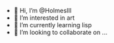 - 👋 Hi, I’m @HolmesIII
- 👀 I’m interested in art
- 🌱 I’m currently learning lisp
- 💞️ I’m looking to collaborate on ...

<!---
HomesIII/HomesIII is a ✨ special ✨ repository because its `README.md` (this file) appears on your GitHub profile.
You can click the Preview link to take a look at your changes.
--->
